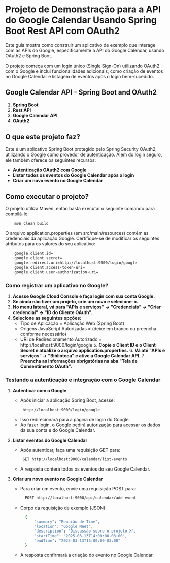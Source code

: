 # Projeto de Demonstração para a API do Google Calendar Usando Spring Boot Rest API com OAuth2

Este guia mostra como construir um aplicativo de exemplo que interage com as APIs do Google, especificamente a API do Google Calendar, usando OAuth2 e Spring Boot.

O projeto começa com um login único (Single Sign-On) utilizando OAuth2 com o Google e inclui funcionalidades adicionais, como criação de eventos no Google Calendar e listagem de eventos após o login bem-sucedido.

## Google Calendar API  - Spring Boot and OAuth2

1. **Spring Boot**
2. **Rest API**
3. **Google Calendar API**
4. **OAuth2**

## O que este projeto faz?

Este é um aplicativo Spring Boot protegido pelo Spring Security OAuth2, utilizando o Google como provedor de autenticação. Além do login seguro, ele também oferece os seguintes recursos:

- **Autenticação OAuth2 com Google**
- **Listar todos os eventos do Google Calendar após o login**
- **Criar um novo evento no Google Calendar**

## Como executar o projeto?

O projeto utiliza Maven, então basta executar o seguinte comando para compilá-lo:

```bash
    mvn clean build
```

O arquivo application.properties (em src/main/resources) contém as credenciais da aplicação Google. Certifique-se de modificar os seguintes atributos para os valores do seu aplicativo:

```bash
    google.client.id=
    google.client.secret=
    google.redirect.uri=http://localhost:9000/login/google
    google.client.access-token-uri=
    google.client.user-authorization-uri=
```

### Como registrar um aplicativo no Google?

1. **Acesse Google Cloud Console e faça login com sua conta Google.**
2. **Se ainda não tiver um projeto, crie um novo e selecione-o.**
3. **No menu lateral, vá para "APIs e serviços" → "Credenciais" → "Criar credencial" → "ID do Cliente OAuth".**
4. **Selecione as seguintes opções:**
    - Tipo de Aplicação = Aplicação Web (Spring Boot)
    - Origens JavaScript Autorizadas = (deixe em branco ou preencha conforme necessário)
    - URI de Redirecionamento Autorizado = http://localhost:9000/login/google
        5️. **Copie o Client ID e o Client Secret e atualize o arquivo application.properties.**
        6️. **Vá até "APIs e serviços" → "Biblioteca" e ative a Google Calendar API.**
        7️. **Preencha as informações obrigatórias na aba "Tela de Consentimento OAuth".**

### Testando a autenticação e integração com o Google Calendar

1. **Autenticar com o Google**

    - Após iniciar a aplicação Spring Boot, acesse:
      ```bash
       http://localhost:9000/login/google
      ```
    - Isso redirecionará para a página de login do Google.
    - Ao fazer login, o Google pedirá autorização para acessar os dados da sua conta e do Google Calendar.

2. **Listar eventos do Google Calendar**

    - Após autenticar, faça uma requisição GET para:
      ```bash
       GET http://localhost:9000/calendar/list-events
      ```
    - A resposta conterá todos os eventos do seu Google Calendar.

3. **Criar um novo evento no Google Calendar**

    - Para criar um evento, envie uma requisição POST para:
      ```bash
        POST http://localhost:9000/api/calendar/add-event
       ```
    - Corpo da requisição de exemplo (JSON):
      ```bash
        {
            "summary": "Reunião de Time",
            "location": "Google Meet",
            "description": "Discussão sobre o projeto X",
            "startTime": "2025-03-13T14:00:00-03:00",
            "endTime": "2025-03-13T15:00:00-03:00"
        }
      ```
    - A resposta confirmará a criação do evento no Google Calendar.
